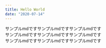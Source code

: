 ```yaml
---
title: Hello World
date: "2020-07-14"
---
```


サンプルmdですサンプルmdですサンプルmdです  
サンプルmdですサンプルmdですサンプルmdです  
サンプルmdですサンプルmdですサンプルmdです  
